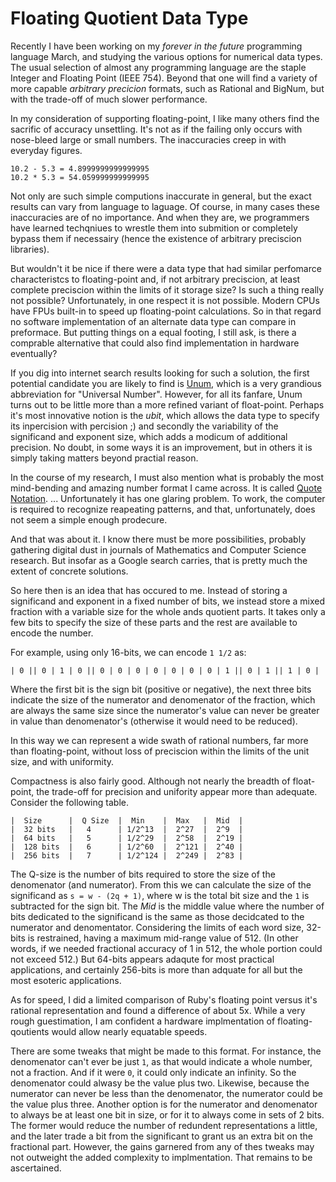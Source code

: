 # Floating Quotient Data Type

Recently I have been working on my *forever in the future* programming language March, and studying the various options for numerical data types. The usual selection of almost any programming language are the staple Integer and Floating Point (IEEE 754). Beyond that one will find a variety of more capable *arbitrary precicion* formats, such as Rational and BigNum, but with the trade-off of much slower performance.

In my consideration of supporting floating-point, I like many others find the sacrific of accuracy unsettling. It's not as if the failing only occurs with nose-bleed large or small numbers. The inaccuracies creep in with everyday figures. 

    10.2 - 5.3 = 4.8999999999999995
    10.2 * 5.3 = 54.059999999999995

Not only are such simple computions inaccurate in general, but the exact results can vary from language to laguage. Of course, in many cases these inaccuracies are of no importance. And when they are, we programmers have learned techqniues to wrestle them into submition or completely bypass them if necessairy (hence the existence of arbitrary preciscion libraries).

But wouldn't it be nice if there were a data type that had similar perfomarce characteristcs to floating-point and, if not arbitrary preciscion, at least complete preciscion within the limits of it storage size? Is such a thing really not possible? Unfortunately, in one respect it is not possible. Modern CPUs have FPUs built-in to speed up floating-point calculations. So in that regard no software implementation of an alternate data type can compare in preformace. But putting things on a equal footing, I still ask, is there a comprable alternative that could also find implementation in hardware eventually?

If you dig into internet search results looking for such a solution, the first potential candidate you are likely to find is [Unum](https://en.wikipedia.org/wiki/Unum_(number_format)), which is a very grandious abbreviation for "Universal Number". However, for all its fanfare, Unum turns out to be little more than a more refined variant of float-point. Perhaps it's most innovative notion is the *ubit*, which allows the data type to specify its inpercision with percision ;) and secondly the variability of the significand and exponent size, which adds a modicum of additional precision. No doubt, in some ways it is an improvement, but in others it is simply taking matters beyond practial reason.

In the course of my research, I must also mention what is probably the most mind-bending and amazing number format I came across. It is called [Quote Notation](https://en.wikipedia.org/wiki/Quote_notation). ... Unfortunately it has one glaring problem. To work, the computer is required to recognize reapeating patterns, and that, unfortunately, does not seem a simple enough prodecure.

And that was about it. I know there must be more possibilities, probably gathering digital dust in journals of Mathematics and Computer Science research. But insofar as a Google search carries, that is pretty much the extent of concrete solutions.

So here then is an idea that has occured to me. Instead of storing a significand and exponent in a fixed number of bits, we instead store a mixed fraction with a variable size for the whole ands quotient parts. It takes only a few bits to specify the size of these parts and the rest are available to encode the number.

For example, using only 16-bits, we can encode `1 1/2` as:

    | 0 || 0 | 1 | 0 || 0 | 0 | 0 | 0 | 0 | 0 | 0 | 1 || 0 | 1 || 1 | 0 |
    
Where the first bit is the sign bit (positive or negative), the next three bits indicate the size of the numerator and  denomenator of the fraction, which are always the same size since the numerator's value can never be greater in value than denomenator's (otherwise it would need to be reduced). 

In this way we can represent a wide swath of rational numbers, far more than floating-point, without loss of preciscion within the limits of the unit size, and with uniformity. 

Compactness is also fairly good. Although not nearly the breadth of float-point, the trade-off for precision and unifority appear more than adequate. Consider the following table.

    |  Size      |  Q Size  |  Min    |  Max   |  Mid  |
    |  32 bits   |   4      | 1/2^13  |  2^27  |  2^9  |
    |  64 bits   |   5      | 1/2^29  |  2^58  |  2^19 |
    |  128 bits  |   6      | 1/2^60  |  2^121 |  2^40 |
    |  256 bits  |   7      | 1/2^124 |  2^249 |  2^83 |

The Q-size is the number of bits required to store the size of the denomenator (and numerator). From this we can calculate the size of the significand as `s = w - (2q + 1)`, where w is the total bit size and the `1` is subtracted for the sign bit. The *Mid* is the middle value where the number of bits dedicated to the significand is the same as those decidcated to the numerator and denomentator. Considering the limits of each word size, 32-bits is restrained, having a maximum mid-range value of 512. (In other words, if we needed fractional accuracy of 1 in 512, the whole portion could not exceed 512.) But 64-bits appears adaqute for most practical applications, and certainly 256-bits is more than adquate for all but the most esoteric applications.

As for speed, I did a limited comparison of Ruby's floating point versus it's rational representation and found a difference of about 5x. While a very rough guestimation, I am confident a hardware implmentation of floating-qoutients would allow nearly equatable speeds.

There are some tweaks that might be made to this format. For instance, the denomenator can't ever be just `1`, as that would indicate a whole number, not a fraction. And if it were `0`, it could only indicate an infinity. So the denomenator could alwasy be the value plus two. Likewise, because the numerator can never be less than the denomenator, the numerator could be the value plus three. Another option is for the numerator and denomenator to always be at least one bit in size, or for it to always come in sets of 2 bits. The former would reduce the number of redundent representations a little, and the later trade a bit from the significant to grant us an extra bit on the fractional part. However, the gains garnered from any of thes tweaks  may not outweight the added complexity to implmentation. That remains to be ascertained.

